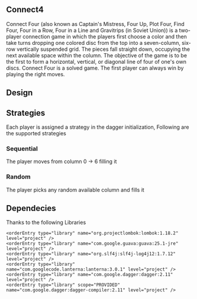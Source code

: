 ## Connect4
Connect Four (also known as Captain's Mistress, Four Up, Plot Four, Find Four, Four in a Row, Four in a Line and Gravitrips (in Soviet Union)) is a two-player connection game in which the players first choose a color and then take turns dropping one colored disc from the top into a seven-column, six-row vertically suspended grid. 
The pieces fall straight down, occupying the next available space within the column. The objective of the game is to be the first to form a horizontal, vertical, or diagonal line of four of one's own discs. Connect Four is a solved game. The first player can always win by playing the right moves.

## Design

## Strategies

Each player is assigned a strategy in the dagger initialization, Following are the supported strategies

### Sequential

The player moves from column 0 -> 6 filling it

### Random

The player picks any random available column and fills it

## Dependecies

Thanks to the following Libraries
```
<orderEntry type="library" name="org.projectlombok:lombok:1.18.2" level="project" />
<orderEntry type="library" name="com.google.guava:guava:25.1-jre" level="project" />
<orderEntry type="library" name="org.slf4j:slf4j-log4j12:1.7.12" level="project" />
<orderEntry type="library" name="com.googlecode.lanterna:lanterna:3.0.1" level="project" />
<orderEntry type="library" name="com.google.dagger:dagger:2.11" level="project" />
<orderEntry type="library" scope="PROVIDED" name="com.google.dagger:dagger-compiler:2.11" level="project" />
```
